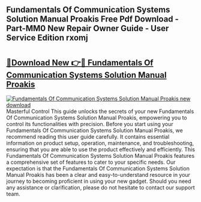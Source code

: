 ## Fundamentals Of Communication Systems Solution Manual Proakis Free Pdf Download - Part-MM0 New Repair Owner Guide - User Service Edition rxomj

# <h2><a href="http://bc50418.oget.top/?id=Fundamentals+Of+Communication+Systems+Solution+Manual+Proakis">🔗Download New 👉🔴 Fundamentals Of Communication Systems Solution Manual Proakis</a></h2>

[![Fundamentals Of Communication Systems Solution Manual Proakis new download](https://i.imgur.com/5g1atiW.png)](http://bc50418.oget.top/?id=Fundamentals+Of+Communication+Systems+Solution+Manual+Proakis)
Masterful Control This guide unlocks the secrets of your new Fundamentals Of Communication Systems Solution Manual Proakis, empowering you to control its functionalities with precision. Before you start using your Fundamentals Of Communication Systems Solution Manual Proakis, we recommend reading this user guide carefully. It contains essential information on product setup, operation, maintenance, and troubleshooting, ensuring that you are able to use the product effectively and efficiently. This Fundamentals Of Communication Systems Solution Manual Proakis features a comprehensive set of features to cater to your specific needs. Our expectation is that the Fundamentals Of Communication Systems Solution Manual Proakis has been a clear and easy-to-understand resource in your journey to becoming proficient in using your new gadget. Should you need any assistance or clarification, please do not hesitate to contact our support team.
